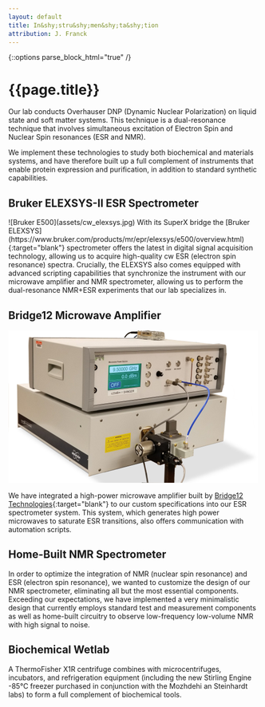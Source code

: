 ```yaml
---
layout: default
title: In&shy;stru&shy;men&shy;ta&shy;tion
attribution: J. Franck
---
```

{::options parse_block_html="true" /}

# {{page.title}}


Our lab conducts Overhauser DNP (Dynamic Nuclear
Polarization) on liquid state and soft matter systems.
This technique is a dual-resonance technique that
involves simultaneous excitation of Electron Spin and
Nuclear Spin resonances (ESR and NMR).

We implement these technologies to study both
biochemical and materials systems,
and have therefore built up a full complement of
instruments that enable protein expression and
purification,
in addition to standard synthetic capabilities.

## Bruker ELEXSYS-II ESR Spectrometer

<div class="mugshot">
![Bruker E500](assets/cw_elexsys.jpg)
With its SuperX bridge the [Bruker ELEXSYS](https://www.bruker.com/products/mr/epr/elexsys/e500/overview.html){:target="blank"} spectrometer offers
the latest in digital signal acquisition technology,
allowing us to acquire high-quality cw ESR (electron
spin resonance) spectra.
Crucially, the ELEXSYS also comes equipped with
advanced scripting capabilities that synchronize the
instrument with our microwave amplifier and NMR
spectrometer,
allowing us to perform the dual-resonance NMR+ESR
experiments that our lab specializes in.

## Bridge12 Microwave Amplifier

<div class="mugshot">

![Bridge12](assets/bridge12_system.png)

We have integrated a high-power microwave amplifier built by
[Bridge12 Technologies](http://www.bridge12.com/){:target="blank"}
to our custom specifications
into our ESR spectrometer system.
This system,
which generates high power microwaves to saturate ESR
transitions,
also offers communication with automation scripts.

</div>

## Home-Built NMR Spectrometer

In order to optimize the integration of 
NMR (nuclear spin resonance) and ESR (electron spin resonance),
we wanted to customize the design of our NMR spectrometer,
eliminating all but the most essential components.
Exceeding our expectations, we have implemented a very
minimalistic design that currently employs standard
test and measurement components as well as home-built
circuitry to observe low-frequency low-volume NMR with high
signal to noise.

## Biochemical Wetlab

A ThermoFisher X1R centrifuge combines with
microcentrifuges, incubators, and refrigeration
equipment (including the new Stirling Engine -85°C
freezer purchased in conjunction with the Mozhdehi an
Steinhardt labs) to form a full complement of
biochemical tools.

